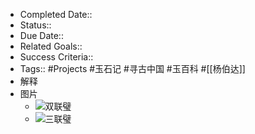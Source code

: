 - Completed Date::
- Status::
- Due Date::
- Related Goals::
- Success Criteria:: 
- Tags:: #Projects #玉石记 #寻古中国 #玉百科 #[[杨伯达]]
- 解释
- 图片
    - ![双联璧](https://vip2.loli.io/2022/08/03/5bCeJyZKRhwNWMT.png)
    - ![三联璧](https://vip2.loli.io/2022/08/03/DbefkmAjVSvnIoW.png)
